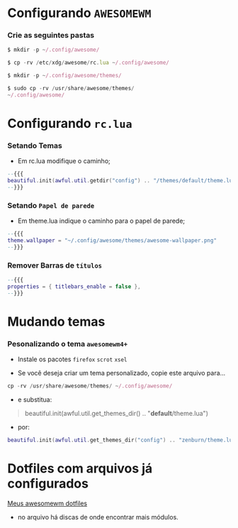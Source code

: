 # Configurando  `AWESOMEWM`

### Crie as seguintes pastas
```javascript
$ mkdir -p ~/.config/awesome/
```
```javascript
$ cp -rv /etc/xdg/awesome/rc.lua ~/.config/awesome/
```
```javascript
$ mkdir -p ~/.config/awesome/themes/
```
```javascript
$ sudo cp -rv /usr/share/awesome/themes/ 
~/.config/awesome/
``` 
# Configurando `rc.lua`
### Setando Temas 

- Em rc.lua modifique o caminho;  
 ```lua
--{{{  
beautiful.init(awful.util.getdir("config") .. "/themes/default/theme.lua")  
--}}}
```

### Setando `Papel de parede`  
- Em theme.lua indique o caminho para o papel de parede;  
```lua
--{{{  
theme.wallpaper = "~/.config/awesome/themes/awesome-wallpaper.png"  
--}}}
```
### Remover Barras de `títulos`
```lua
--{{{  
properties = { titlebars_enable = false },
--}}}
```
# Mudando temas
### Pesonalizando o tema `awesomewm4+`  
- Instale os pacotes  `firefox` `scrot`  `xsel`  

- Se você deseja criar um tema personalizado, copie este arquivo para...  

```javascript
cp -rv /usr/share/awesome/themes/ ~/.config/awesome/  
```
- e substitua:  

> beautiful.init(awful.util.get_themes_dir() .. "**default**/theme.lua")  
- por:  
```lua
beautiful.init(awful.util.get_themes_dir("config") .. "zenburn/theme.lua")
```
# Dotfiles com arquivos já configurados

[Meus awesomewm dotfiles](https://github.com/quebravel/awesome)
- no arquivo há discas de onde encontrar mais módulos. 
